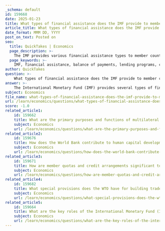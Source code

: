 ```yaml
---
_schema: default
id: 159668
date: 2025-01-23
title: What types of financial assistance does the IMF provide to member countries facing balance of payments issues?
article_title: What types of financial assistance does the IMF provide to member countries facing balance of payments issues?
date_format: MMM DD, YYYY
post_on_text: Posted on
seo:
  title: QuickTakes | Economics
  page_description: >-
    The IMF provides various financial assistance types to member countries for balance of payments issues, including lending programs, conditionality, emergency assistance, technical support, and policy advice.
  page_keywords: >-
    IMF, financial assistance, balance of payments, lending programs, conditionality, emergency assistance, technical assistance, capacity development, policy advice, surveillance
author: QuickTakes
question: >-
    What types of financial assistance does the IMF provide to member countries facing balance of payments issues?
answer: >-
    The International Monetary Fund (IMF) provides several types of financial assistance to its member countries facing balance of payments issues. Here are the key forms of assistance:\n\n1. **Lending Programs**: The IMF offers financial support through various lending programs designed to address balance of payments difficulties. This assistance is typically provided in the form of loans, which help stabilize the economy and allow countries to continue engaging in international trade. The loans are not earmarked for specific projects, unlike those from development banks.\n\n2. **Conditionality**: Financial assistance from the IMF is often conditional upon the implementation of specific economic policies aimed at stabilizing the economy. These conditions may include:\n   - Reducing government borrowing.\n   - Increasing interest rates to stabilize the currency.\n   - Allowing failing firms to go bankrupt.\n   The agreement on these policy measures is reached after discussions between IMF staff and the country's government, assessing the economic and financial situation and determining the overall financing needs.\n\n3. **Emergency Assistance**: In response to urgent crises, such as the COVID-19 pandemic, the IMF has provided rapid financial assistance to help countries protect vulnerable populations and set the stage for economic recovery. This includes expedited access to funds to address immediate balance of payments needs.\n\n4. **Technical Assistance and Capacity Development**: Beyond financial support, the IMF also provides technical assistance and training to help member countries strengthen their economic institutions and improve their trade policies. This includes enhancing capabilities in areas such as taxation, expenditure management, and financial system supervision.\n\n5. **Policy Advice and Surveillance**: The IMF engages in regular policy dialogue with member countries, offering advice on macroeconomic and financial policies. This surveillance helps identify potential risks to stability and provides recommendations to mitigate those risks, thereby supporting a stable trading environment.\n\nIn summary, the IMF's financial assistance is multifaceted, combining loans with policy conditions, technical support, and ongoing surveillance to help member countries navigate balance of payments challenges effectively.
subject: Economics
file_name: what-types-of-financial-assistance-does-the-imf-provide-to-member-countries-facing-balance-of-payments-issues.md
url: /learn/economics/questions/what-types-of-financial-assistance-does-the-imf-provide-to-member-countries-facing-balance-of-payments-issues
score: -1.0
related_article1:
    id: 159662
    title: What are the primary purposes and functions of multilateral institutions in solving common global problems?
    subject: Economics
    url: /learn/economics/questions/what-are-the-primary-purposes-and-functions-of-multilateral-institutions-in-solving-common-global-problems
related_article2:
    id: 159676
    title: How does the World Bank contribute to human capital development through projects like the Human Capital Project and National Immunization Support Project?
    subject: Economics
    url: /learn/economics/questions/how-does-the-world-bank-contribute-to-human-capital-development-through-projects-like-the-human-capital-project-and-national-immunization-support-project
related_article3:
    id: 159671
    title: How are member quotas and credit arrangements significant to the IMF's resources?
    subject: Economics
    url: /learn/economics/questions/how-are-member-quotas-and-credit-arrangements-significant-to-the-imfs-resources
related_article4:
    id: 159682
    title: What special provisions does the WTO have for building trade capacity in developing countries?
    subject: Economics
    url: /learn/economics/questions/what-special-provisions-does-the-wto-have-for-building-trade-capacity-in-developing-countries
related_article5:
    id: 159664
    title: What are the key roles of the International Monetary Fund (IMF), World Bank, and World Trade Organization (WTO) in global governance?
    subject: Economics
    url: /learn/economics/questions/what-are-the-key-roles-of-the-international-monetary-fund-imf-world-bank-and-world-trade-organization-wto-in-global-governance
---
```


&nbsp;